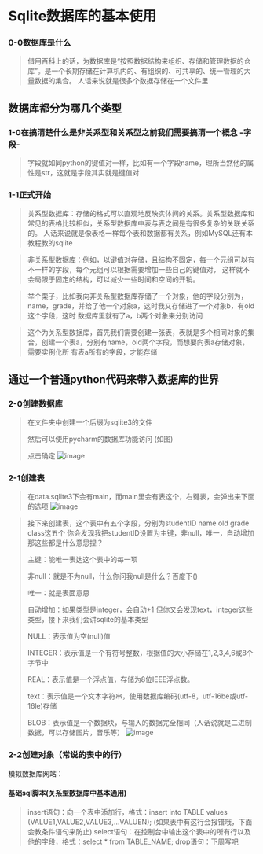 # Sqlite数据库的基本使用

### 0-0数据库是什么

> 借用百科上的话，为数据库是“按照数据结构来组织、存储和管理数据的仓库”。是一个长期存储在计算机内的、有组织的、可共享的、统一管理的大量数据的集合。
> 人话来说就是很多个数据存储在一个文件里

## 数据库都分为哪几个类型

### 1-0在搞清楚什么是非关系型和关系型之前我们需要搞清一个概念 -字段-
> 字段就如同python的键值对一样，比如有一个字段name，理所当然他的属性是str，这就是字段其实就是键值对

### 1-1正式开始

> 关系型数据库：存储的格式可以直观地反映实体间的关系。关系型数据库和常见的表格比较相似，关系型数据库中表与表之间是有很多复杂的关联关系的。
> 人话来说就是像表格一样每个表和数据都有关系，例如MySQL还有本教程教的sqlite

> 非关系型数据库：例如，以键值对存储，且结构不固定，每一个元组可以有不一样的字段，每个元组可以根据需要增加一些自己的键值对，
> 这样就不会局限于固定的结构，可以减少一些时间和空间的开销。

> 举个栗子，比如我向非关系型数据库存储了一个对象，他的字段分别为，name，grade，并给了他一个对象a，这时我又存储进了一个对象b，有old这个字段，这时
> 数据库里就有了a，b两个对象来分别访问

> 这个为关系型数据库，首先我们需要创建一张表，表就是多个相同对象的集合，创建一个表a，分别有name，old两个字段，而想要向表a存储对象，需要实例化所
> 有表a所有的字段，才能存储

## 通过一个普通python代码来带入数据库的世界

### 2-0创建数据库
> 在文件夹中创建一个后缀为sqlite3的文件
>
> 然后可以使用pycharm的数据库功能访问   (如图)
>
> 点击确定
![image](https://github.com/MRSlouzk/Nonebot-plugintutorials/blob/main/imgs/sqlite%E5%88%9B%E5%BB%BA.png)

### 2-1创建表
> 在data.sqlite3下会有main，而main里会有表这个，右键表，会弹出来下面的选项
![image](https://github.com/MRSlouzk/Nonebot-plugintutorials/blob/main/imgs/sqlite%E5%88%9B%E5%BB%BA%E8%A1%A8.png)

> 接下来创建表，这个表中有五个字段，分别为studentID name old grade class这五个
> 你会发现我把studentID设置为主键，非null，唯一，自动增加那这些都是什么意思捏？
> 
> 主键：能唯一表达这个表中的每一项
> 
> 非null：就是不为null，什么你问我null是什么？百度下()
> 
> 唯一：就是表面意思
> 
> 自动增加：如果类型是integer，会自动+1
> 但你又会发现text，integer这些类型，接下来我们会讲sqlite的基本类型
> 
> NULL：表示值为空(null)值
> 
> INTEGER：表示值是一个有符号整数，根据值的大小存储在1,2,3,4,6或8个字节中
> 
> REAL：表示值是一个浮点值，存储为8位IEEE浮点数。
> 
> text：表示值是一个文本字符串，使用数据库编码(utf-8，utf-16be或utf-16le)存储
> 
> BLOB：表示值是一个数据块，与输入的数据完全相同（人话说就是二进制数据，可以存储图片，音乐等）
![image](https://github.com/MRSlouzk/Nonebot-plugintutorials/blob/main/imgs/sqlite%E5%88%9B%E5%BB%BA%E8%A1%A82.png)

### 2-2创建对象（常说的表中的行）
模拟数据库网站：
#### 基础sql脚本(关系型数据库中基本通用)
> insert语句：向一个表中添加行，格式：insert into TABLE values (VALUE1,VALUE2,VALUE3,...VALUEN);  (如果表中有这行会报错哦，下面会教条件语句来防止)
> select语句：在控制台中输出这个表中的所有行以及他的字段，格式：select * from TABLE_NAME;
> drop语句：下周写吧
